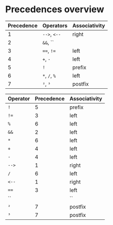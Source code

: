 # Precedences overview

Precedence | Operators | Associativity
---------- | --------- | -------------
1 | ``-->``, ``<--`` | right
2 | ``&&``, ``||`` | left
3 | ``==``, ``!=`` | left
4 | ``+``, ``-`` | left
5 | ``!`` | prefix
6 | ``*``, ``/``, ``%`` | left
7 | ``²``, ``³`` | postfix

Operator | Precedence | Associativity
-------- | ---------- | -------------
``!`` | 5 | prefix
``!=`` | 3 | left
``%`` | 6 | left
``&&`` | 2 | left
``*`` | 6 | left
``+`` | 4 | left
``-`` | 4 | left
``-->`` | 1 | right
``/`` | 6 | left
``<--`` | 1 | right
``==`` | 3 | left
``||`` | 2 | left
``²`` | 7 | postfix
``³`` | 7 | postfix
